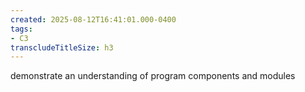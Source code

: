 ```yaml
---
created: 2025-08-12T16:41:01.000-0400
tags:
- C3
transcludeTitleSize: h3
---
```


demonstrate an understanding of program components and modules